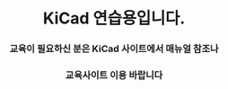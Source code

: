<div align = "center">
  
# KiCad 연습용입니다.
### 교육이 필요하신 분은 KiCad 사이트에서 매뉴얼 참조나
### 교육사이트 이용 바랍니다

</div>
